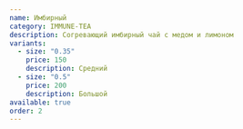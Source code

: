 ```yaml
---
name: Имбирный
category: IMMUNE-TEA
description: Согревающий имбирный чай с медом и лимоном
variants:
  - size: "0.35"
    price: 150
    description: Средний
  - size: "0.5"
    price: 200
    description: Большой
available: true
order: 2
---
```

